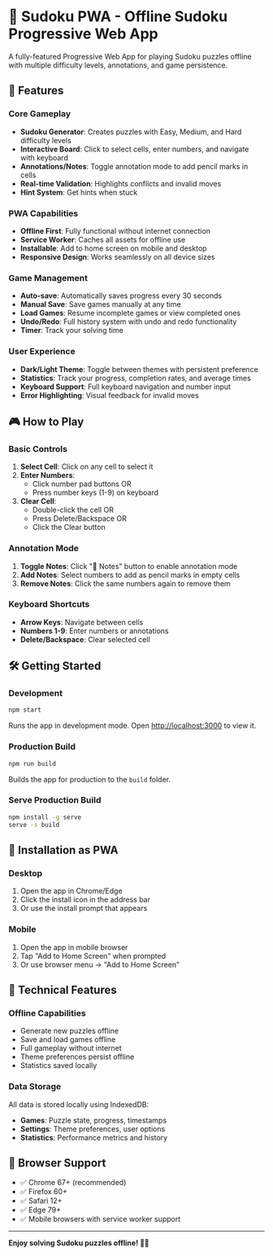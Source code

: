 # 🧩 Sudoku PWA - Offline Sudoku Progressive Web App

A fully-featured Progressive Web App for playing Sudoku puzzles offline with multiple difficulty levels, annotations, and game persistence.

## 🚀 Features

### Core Gameplay
- **Sudoku Generator**: Creates puzzles with Easy, Medium, and Hard difficulty levels
- **Interactive Board**: Click to select cells, enter numbers, and navigate with keyboard
- **Annotations/Notes**: Toggle annotation mode to add pencil marks in cells
- **Real-time Validation**: Highlights conflicts and invalid moves
- **Hint System**: Get hints when stuck

### PWA Capabilities
- **Offline First**: Fully functional without internet connection
- **Service Worker**: Caches all assets for offline use
- **Installable**: Add to home screen on mobile and desktop
- **Responsive Design**: Works seamlessly on all device sizes

### Game Management
- **Auto-save**: Automatically saves progress every 30 seconds
- **Manual Save**: Save games manually at any time
- **Load Games**: Resume incomplete games or view completed ones
- **Undo/Redo**: Full history system with undo and redo functionality
- **Timer**: Track your solving time

### User Experience
- **Dark/Light Theme**: Toggle between themes with persistent preference
- **Statistics**: Track your progress, completion rates, and average times
- **Keyboard Support**: Full keyboard navigation and number input
- **Error Highlighting**: Visual feedback for invalid moves

## 🎮 How to Play

### Basic Controls
1. **Select Cell**: Click on any cell to select it
2. **Enter Numbers**: 
   - Click number pad buttons OR
   - Press number keys (1-9) on keyboard
3. **Clear Cell**: 
   - Double-click the cell OR
   - Press Delete/Backspace OR
   - Click the Clear button

### Annotation Mode
1. **Toggle Notes**: Click "📝 Notes" button to enable annotation mode
2. **Add Notes**: Select numbers to add as pencil marks in empty cells
3. **Remove Notes**: Click the same numbers again to remove them

### Keyboard Shortcuts
- **Arrow Keys**: Navigate between cells
- **Numbers 1-9**: Enter numbers or annotations
- **Delete/Backspace**: Clear selected cell

## 🛠️ Getting Started

### Development
```bash
npm start
```
Runs the app in development mode. Open [http://localhost:3000](http://localhost:3000) to view it.

### Production Build
```bash
npm run build
```
Builds the app for production to the `build` folder.

### Serve Production Build
```bash
npm install -g serve
serve -s build
```

## 📱 Installation as PWA

### Desktop
1. Open the app in Chrome/Edge
2. Click the install icon in the address bar
3. Or use the install prompt that appears

### Mobile
1. Open the app in mobile browser
2. Tap "Add to Home Screen" when prompted
3. Or use browser menu → "Add to Home Screen"

## 🎯 Technical Features

### Offline Capabilities
- Generate new puzzles offline
- Save and load games offline
- Full gameplay without internet
- Theme preferences persist offline
- Statistics saved locally

### Data Storage
All data is stored locally using IndexedDB:
- **Games**: Puzzle state, progress, timestamps
- **Settings**: Theme preferences, user options
- **Statistics**: Performance metrics and history

## 🔧 Browser Support

- ✅ Chrome 67+ (recommended)
- ✅ Firefox 60+
- ✅ Safari 12+
- ✅ Edge 79+
- ✅ Mobile browsers with service worker support

---

**Enjoy solving Sudoku puzzles offline! 🧩✨**
